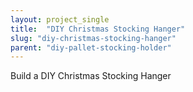 ```yaml
---
layout: project_single
title:  "DIY Christmas Stocking Hanger"
slug: "diy-christmas-stocking-hanger"
parent: "diy-pallet-stocking-holder"
---
```

Build a DIY Christmas Stocking Hanger